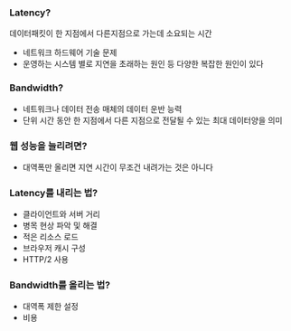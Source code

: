 ### Latency?

데이터패킷이 한 지점에서 다른지점으로 가는데 소요되는 시간

- 네트워크 하드웨어 기술 문제
- 운영하는 시스템 별로 지연을 초래하는 원인
  등 다양한 복잡한 원인이 있다

### Bandwidth?

- 네트워크나 데이터 전송 매체의 데이터 운반 능력
- 단위 시간 동안 한 지점에서 다른 지점으로 전달될 수 있는 최대 데이터양을 의미

### 웹 성능을 늘리려면?

- 대역폭만 올리면 지연 시간이 무조건 내려가는 것은 아니다

### Latency를 내리는 법?

- 클라이언트와 서버 거리
- 병목 현상 파악 및 해결
- 적은 리소스 로드
- 브라우저 캐시 구성
- HTTP/2 사용

### Bandwidth를 올리는 법?

- 대역폭 제한 설정
- 비용
